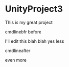UnityProject3
=============

This is my great project

cmdlinebfr
before

I'll edit this blah blah yes less

cmdlineafter

even more